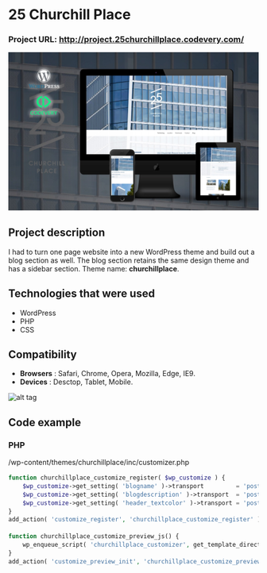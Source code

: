# 25 Churchill Place
### **Project URL:**  http://project.25churchillplace.codevery.com/
![img](preview.jpg "Desctop")

## Project description
I had to turn one page website into a new WordPress theme and build out a blog section as well. The blog section retains the same design theme and has a sidebar section.
Theme name: **churchillplace**.

 
## Technologies that were used
   * WordPress
   * PHP
   * CSS
   
## Compatibility
* **Browsers** : Safari, Chrome, Opera, Mozilla, Edge, IE9.
* **Devices** : Desctop, Tablet, Mobile.

![alt tag](devices.gif)

## Code example
### PHP
/wp-content/themes/churchillplace/inc/customizer.php
```php
function churchillplace_customize_register( $wp_customize ) {
	$wp_customize->get_setting( 'blogname' )->transport         = 'postMessage';
	$wp_customize->get_setting( 'blogdescription' )->transport  = 'postMessage';
	$wp_customize->get_setting( 'header_textcolor' )->transport = 'postMessage';
}
add_action( 'customize_register', 'churchillplace_customize_register' );

function churchillplace_customize_preview_js() {
	wp_enqueue_script( 'churchillplace_customizer', get_template_directory_uri() . '/js/customizer.js', array( 'customize-preview' ), '20151215', true );
}
add_action( 'customize_preview_init', 'churchillplace_customize_preview_js' );
```

